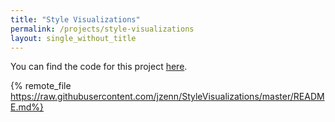 ```yaml
---
title: "Style Visualizations"
permalink: /projects/style-visualizations
layout: single_without_title
---
```


You can find the code for this project [here](https://github.com/jzenn/StyleVisualizations).

{% remote_file https://raw.githubusercontent.com/jzenn/StyleVisualizations/master/README.md%}
